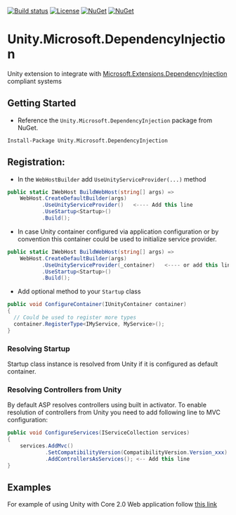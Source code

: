 [![Build status](https://ci.appveyor.com/api/projects/status/sevk2yb2jokf8ltr/branch/master?svg=true)](https://ci.appveyor.com/project/IoC-Unity/microsoft-dependency-injection/branch/master)
[![License](https://img.shields.io/badge/license-apache%202.0-60C060.svg)](https://github.com/IoC-Unity/microsoft-dependency-injection/blob/master/LICENSE)
[![NuGet](https://img.shields.io/nuget/dt/Unity.Microsoft.DependencyInjection.svg)](https://www.nuget.org/packages/Unity.Microsoft.DependencyInjection)
[![NuGet](https://img.shields.io/nuget/v/Unity.Microsoft.DependencyInjection.svg)](https://www.nuget.org/packages/Unity.Microsoft.DependencyInjection)

# Unity.Microsoft.DependencyInjection
Unity extension to integrate with [Microsoft.Extensions.DependencyInjection](https://github.com/aspnet/DependencyInjection)  compliant systems

## Getting Started
- Reference the `Unity.Microsoft.DependencyInjection` package from NuGet.
```
Install-Package Unity.Microsoft.DependencyInjection
```

## Registration:
- In the `WebHostBuilder` add `UseUnityServiceProvider(...)` method

```C#
public static IWebHost BuildWebHost(string[] args) =>
    WebHost.CreateDefaultBuilder(args)
           .UseUnityServiceProvider()   <---- Add this line
           .UseStartup<Startup>()
           .Build();
```

- In case Unity container configured via application configuration or by convention this container could be used to initialize service provider.

```C#
public static IWebHost BuildWebHost(string[] args) =>
    WebHost.CreateDefaultBuilder(args)
           .UseUnityServiceProvider(_container)   <---- or add this line
           .UseStartup<Startup>()
           .Build();
```

- Add optional method to your `Startup` class
```C#
public void ConfigureContainer(IUnityContainer container)
{
  // Could be used to register more types
  container.RegisterType<IMyService, MyService>();
}
```

### Resolving Startup

Startup class instance is resolved from Unity if it is configured as default container.


### Resolving Controllers from Unity

By default ASP resolves controllers using built in activator. To enable resolution of controllers from Unity you need to add following line to MVC configuration:
```C#
public void ConfigureServices(IServiceCollection services)
{
    services.AddMvc()
            .SetCompatibilityVersion(CompatibilityVersion.Version_xxx) 
            .AddControllersAsServices(); <-- Add this line
}
```

## Examples

For example of using Unity with Core 2.0 Web application follow [this link](https://github.com/unitycontainer/examples/tree/v5.x/src/web/ASP.Net.Unity.Example)

